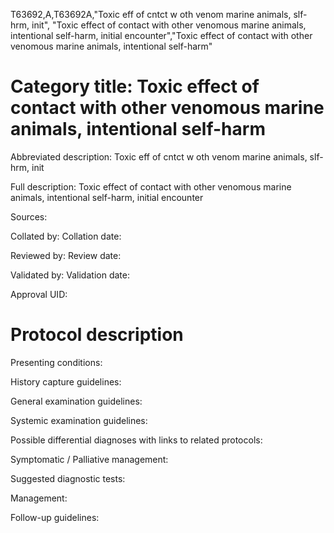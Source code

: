 T63692,A,T63692A,"Toxic eff of cntct w oth venom marine animals, slf-hrm, init", "Toxic effect of contact with other venomous marine animals, intentional self-harm, initial encounter","Toxic effect of contact with other venomous marine animals, intentional self-harm"
# Category title: Toxic effect of contact with other venomous marine animals, intentional self-harm

Abbreviated description: Toxic eff of cntct w oth venom marine animals, slf-hrm, init

Full description: Toxic effect of contact with other venomous marine animals, intentional self-harm, initial encounter

Sources:

Collated by:
Collation date:

Reviewed by:
Review date:

Validated by:
Validation date:

Approval UID:

# Protocol description

Presenting conditions:

History capture guidelines:

General examination guidelines:

Systemic examination guidelines:

Possible differential diagnoses with links to related protocols:

Symptomatic / Palliative management:

Suggested diagnostic tests:

Management:

Follow-up guidelines:
